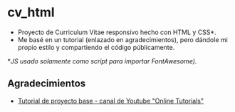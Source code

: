 # cv_html

- Proyecto de Curriculum Vitae responsivo hecho con HTML y CSS*.
- Me basé en un tutorial (enlazado en agradecimientos), pero dándole mi propio estilo y compartiendo el código públicamente.
 

**JS usado solamente como script para importar FontAwesome).*


## Agradecimientos

 - [Tutorial de proyecto base - canal de Youtube "Online Tutorials"](https://www.youtube.com/watch?v=hnjHCmaUVPg)